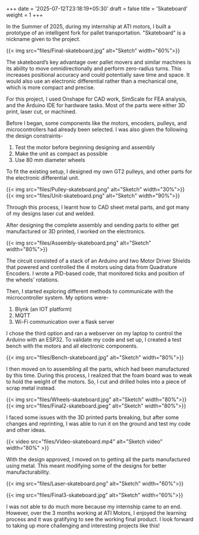 +++
date = '2025-07-12T23:18:19+05:30'
draft = false
title = 'Skateboard'
weight = 1
+++

In the Summer of 2025, during my internship at ATI motors, I built a prototype of an intelligent fork for pallet transportation. "Skateboard" is a nickname given to the project. 

{{< img src="files/Final-skateboard.jpg" alt="Sketch" width="60%">}}

The skateboard’s key advantage over pallet movers and similar machines is its ability to move omnidirectionally and perform zero-radius turns. This increases positional accuracy and could potentially save time and space. It would also use an electronic differential rather than a mechanical one, which is more compact and precise. 

For this project, I used Onshape for CAD work, SimScale for FEA analysis, and the Arduino IDE for hardware tasks. Most of the parts were either 3D print, laser cut, or machined. 

Before I began, some components like the motors, encoders, pulleys, and microcontrollers had already been selected. I was also given the following the design constraints- 
1. Test the motor before beginning designing and assembly
2. Make the unit as compact as possible 
3. Use 80 mm diameter wheels 

To fit the existing setup, I designed my own GT2 pulleys, and other parts for the electronic differential unit. 

{{< img src="files/Pulley-skateboard.png" alt="Sketch" width="30%">}}
{{< img src="files/Unit-skateboard.png" alt="Sketch" width="90%">}}

Through this process, I learnt how to CAD sheet metal parts, and got many of my designs laser cut and welded. 

After designing the complete assembly and sending parts to either get manufactured or 3D printed, I worked on the electronics. 

{{< img src="files/Assembly-skateboard.png" alt="Sketch" width="80%">}}

The circuit consisted of a stack of an Arduino and two Motor Driver Shields that powered and controlled the 4 motors using data from Quadrature Encoders. I wrote a PID-based code, that monitored ticks and position of the wheels' rotations. 

Then, I started exploring different methods to communicate with the microcontroller system. My options were- 
1. Blynk (an IOT platform)
2. MQTT
3. Wi-Fi communication over a flask server 

I chose the third option and ran a webserver on my laptop to control the Arduino with an ESP32. To validate my code and set up, I created a test bench with the motors and all electronic components.

{{< img src="files/Bench-skateboard.jpg" alt="Sketch" width="80%">}}

I then moved on to assembling all the parts, which had been manufactured by this time. During this process, I realized that the foam board was to weak to hold the weight of the motors. So, I cut and drilled holes into a piece of scrap metal instead.  

{{< img src="files/Wheels-skateboard.jpg" alt="Sketch" width="80%">}}
{{< img src="files/Final2-skateboard.jpeg" alt="Sketch" width="80%">}}

I faced some issues with the 3D printed parts breaking, but after some changes and reprinting, I was able to run it on the ground and test my code and other ideas. 

{{< video src="files/Video-skateboard.mp4" alt="Sketch video" width="80%" >}}

With the design approved, I moved on to getting all the parts manufactured using metal. This meant modifying some of the designs for better manufacturability. 

{{< img src="files/Laser-skateboard.png" alt="Sketch" width="60%">}}

{{< img src="files/Final3-skateboard.jpg" alt="Sketch" width="60%">}}

I was not able to do much more because my internship came to an end. However, over the 3 months working at ATI Motors, I enjoyed the learning process and it was gratifying to see the working final product. I look forward to taking up more challenging and interesting projects like this!